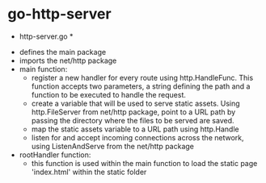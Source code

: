 # go-http-server

* http-server.go *
- defines the main package
- imports the net/http package
- main function:
  - register a new handler for every route using http.HandleFunc. This function accepts two parameters, a string defining the path and a function to be executed to handle the request.
  - create a variable that will be used to serve static assets. Using http.FileServer from net/http package, point to a URL path by passing the directory where the files to be served are saved.
  - map the static assets variable to a URL path using http.Handle
  - listen for and accept incoming connections across the network, using ListenAndServe from the net/http package
- rootHandler function:
  - this function is used within the main function to load the static page 'index.html' within the static folder
